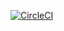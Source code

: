 [![CircleCI](https://circleci.com/gh/jameswillock/pepys-scraper.svg?style=svg)](https://circleci.com/gh/jameswillock/pepys-scraper)

